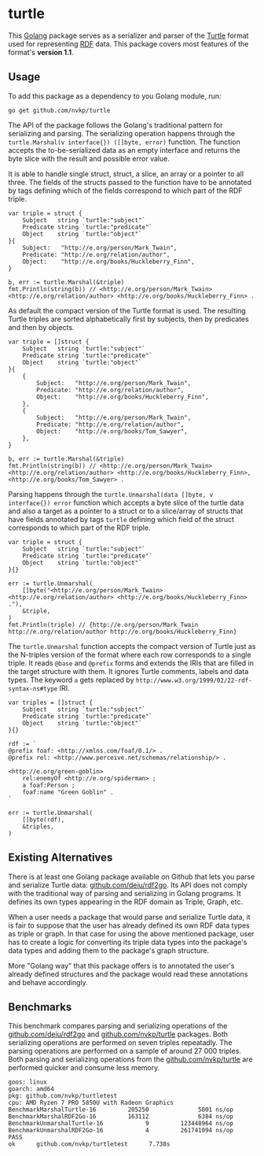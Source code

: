 # turtle

This [Golang](https://go.dev/) package serves as a serializer and parser of the [Turtle](https://www.w3.org/TR/turtle/) format used for representing [RDF](https://www.w3.org/RDF/) data. This package covers most features of the format's **version 1.1**. 

## Usage

To add this package as a dependency to you Golang module, run:

```shell
go get github.com/nvkp/turtle
```

The API of the package follows the Golang's traditional pattern for serializing and parsing. The serializing operation happens through the `turtle.Marshal(v interface{}) ([]byte, error)` function. The function accepts the to-be-serialized data as an empty interface and returns the byte slice with the result and possible error value. 

It is able to handle single struct, struct, a slice, an array or a pointer to all three. The fields of the structs passed to the function have to be annotated by tags defining which of the fields correspond to which part of the RDF triple.

```golang
var triple = struct {
	Subject   string `turtle:"subject"`
	Predicate string `turtle:"predicate"`
	Object    string `turtle:"object"`
}{
	Subject:   "http://e.org/person/Mark_Twain",
	Predicate: "http://e.org/relation/author",
	Object:    "http://e.org/books/Huckleberry_Finn",
}

b, err := turtle.Marshal(&triple)
fmt.Println(string(b)) // <http://e.org/person/Mark_Twain> <http://e.org/relation/author> <http://e.org/books/Huckleberry_Finn> .
```

As default the compact version of the Turtle format is used. The resulting Turtle triples are sorted alphabetically first by subjects, then by predicates and then by objects.

```golang
var triple = []struct {
	Subject   string `turtle:"subject"`
	Predicate string `turtle:"predicate"`
	Object    string `turtle:"object"`
}{
	{
		Subject:   "http://e.org/person/Mark_Twain",
		Predicate: "http://e.org/relation/author",
		Object:    "http://e.org/books/Huckleberry_Finn",
	},
	{
		Subject:   "http://e.org/person/Mark_Twain",
		Predicate: "http://e.org/relation/author",
		Object:    "http://e.org/books/Tom_Sawyer",
	},
}

b, err := turtle.Marshal(&triple)
fmt.Println(string(b)) // <http://e.org/person/Mark_Twain> <http://e.org/relation/author> <http://e.org/books/Huckleberry_Finn>, <http://e.org/books/Tom_Sawyer> .
```

Parsing happens through the `turtle.Unmarshal(data []byte, v interface{}) error` function which accepts a byte slice of the turtle data and also a target as a pointer to a struct or to a slice/array of structs that have fields annotated by tags `turtle` defining which field of the struct corresponds to which part of the RDF triple.

```golang
var triple = struct {
	Subject   string `turtle:"subject"`
	Predicate string `turtle:"predicate"`
	Object    string `turtle:"object"`
}{}

err := turtle.Unmarshal(
	[]byte("<http://e.org/person/Mark_Twain> <http://e.org/relation/author> <http://e.org/books/Huckleberry_Finn> ."),
	&triple,
)
fmt.Println(triple) // {http://e.org/person/Mark_Twain http://e.org/relation/author http://e.org/books/Huckleberry_Finn}
```

The `turtle.Unmarshal` function accepts the compact version of Turtle just as the N-triples version of the format where each row corresponds to a single triple. It reads `@base` and `@prefix` forms and extends the IRIs that are filled in the target structure with them. It ignores Turtle comments, labels and data types. The keyword `a` gets replaced by `http://www.w3.org/1999/02/22-rdf-syntax-ns#type` IRI.

```golang
var triples = []struct {
	Subject   string `turtle:"subject"`
	Predicate string `turtle:"predicate"`
	Object    string `turtle:"object"`
}{}

rdf := `
@prefix foaf: <http://xmlns.com/foaf/0.1/> .
@prefix rel: <http://www.perceive.net/schemas/relationship/> .

<http://e.org/green-goblin>
	rel:enemyOf <http://e.org/spiderman> ;
	a foaf:Person ;
	foaf:name "Green Goblin" .
`

err := turtle.Unmarshal(
	[]byte(rdf),
	&triples,
)
```

## Existing Alternatives

There is at least one Golang package available on Github that lets you parse and serialize Turtle data: [github.com/deiu/rdf2go](https://github.com/deiu/rdf2go). Its API does not comply with the traditional way of parsing and serializing in Golang programs. It defines its own types appearing in the RDF domain as Triple, Graph, etc. 

When a user needs a package that would parse and serialize Turtle data, it is fair to suppose that the user has already defined its own RDF data types as triple or graph. In that case for using the above mentioned package, user has to create a logic for converting its triple data types into the package's data types and adding them to the package's graph structure. 

More "Golang way" that this package offers is to annotated the user's already defined structures and the package would read these annotations and behave accordingly.

## Benchmarks

This benchmark compares parsing and serializing operations of the [github.com/deiu/rdf2go](https://github.com/deiu/rdf2go) and [github.com/nvkp/turtle](https://github.com/nvkp/turtle) packages. Both serializing operations are performed on seven triples repeatadly. The parsing operations are performed on a sample of around 27 000 triples. Both parsing and serializing operations from the [github.com/nvkp/turtle](https://github.com/nvkp/turtle) are performed quicker and consume less memory.

```
goos: linux
goarch: amd64
pkg: github.com/nvkp/turtletest
cpu: AMD Ryzen 7 PRO 5850U with Radeon Graphics     
BenchmarkMarshalTurtle-16         205250              5801 ns/op
BenchmarkMarshalRDF2Go-16         163112              6384 ns/op
BenchmarkUnmarshalTurtle-16            9         123448964 ns/op
BenchmarkUnmarshalRDF2Go-16            4         261741094 ns/op
PASS
ok      github.com/nvkp/turtletest      7.738s
```